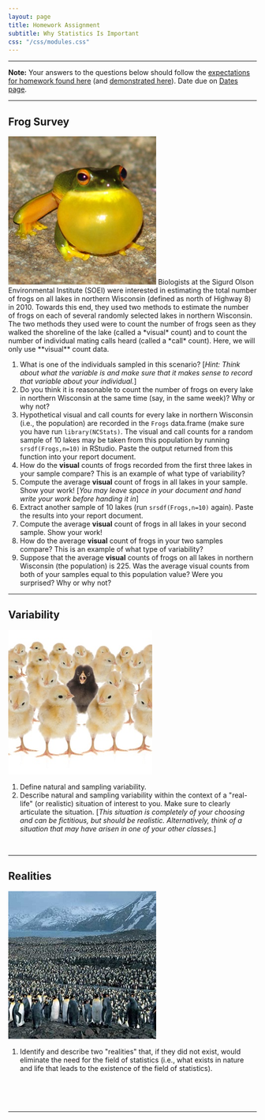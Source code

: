 ```yaml
---
layout: page
title: Homework Assignment
subtitle: Why Statistics Is Important
css: "/css/modules.css"
---
```


----

<div class="alert alert-warning">
<strong>Note:</strong> Your answers to the questions below should follow the <a href="../resources/hwformat" target="_blank">expectations for homework found here</a> (and <a href="../resources/FAQ/FAQs/HWFormat_Example.pdf" target="_blank">demonstrated here</a>). Date due on <a href="../resources/Dates-Current.html" target="_blank">Dates page</a>.
</div>

----

## Frog Survey
<img src="zimgs/frog-croaking.jpg" alt="Frog Croaking" class="img-right">
Biologists at the Sigurd Olson Environmental Institute (SOEI) were interested in estimating the total number of frogs on all lakes in northern Wisconsin (defined as north of Highway 8) in 2010. Towards this end, they used two methods to estimate the number of frogs on each of several randomly selected lakes in northern Wisconsin. The two methods they used were to count the number of frogs seen as they walked the shoreline of the lake (called a *visual* count) and to count the number of individual mating calls heard (called a *call* count). Here, we will only use **visual** count data.

1. What is one of the individuals sampled in this scenario? [*Hint: Think about what the variable is and make sure that it makes sense to record that variable about your individual.*]
1. Do you think it is reasonable to count the number of frogs on every lake in northern Wisconsin at the same time (say, in the same week)? Why or why not?
1. Hypothetical visual and call counts for every lake in northern Wisconsin (i.e., the population) are recorded in the `Frogs` data.frame (make sure you have run `library(NCStats)`. The visual and call counts for a random sample of 10 lakes may be taken from this population by running `srsdf(Frogs,n=10)` in RStudio. Paste the output returned from this function into your report document.
1. How do the **visual** counts of frogs recorded from the first three lakes in your sample compare? This is an example of what type of variability?
1. Compute the average **visual** count of frogs in all lakes in your sample. Show your work! [*You may leave space in your document and hand write your work before handing it in*]
1. Extract another sample of 10 lakes (run `srsdf(Frogs,n=10)` again). Paste the results into your report document.
1. Compute the average **visual** count of frogs in all lakes in your second sample. Show your work!
1. How do the average **visual** count of frogs in your two samples compare? This is an example of what type of variability?
1. Suppose that the average **visual** counts of frogs on all lakes in northern Wisconsin (the population) is 225. Was the average visual counts from both of your samples equal to this population value? Were you surprised? Why or why not?

----

## Variability
<img src="zimgs/variability.jpg" alt="Variability" class="img-right">

1. Define natural and sampling variability.
1. Describe natural and sampling variability within the context of a "real-life" (or realistic) situation of interest to you. Make sure to clearly articulate the situation. [*This situation is completely of your choosing and can be fictitious, but should be realistic. Alternatively, think of a situation that may have arisen in one of your other classes.*]

<br>

----

## Realities
<img src="zimgs/penguin-population.jpg" alt="Population of Penguins" class="img-right">

1. Identify and describe two "realities" that, if they did not exist, would eliminate the need for the field of statistics (i.e., what exists in nature and life that leads to the existence of the field of statistics).

<br><br><br>

----
